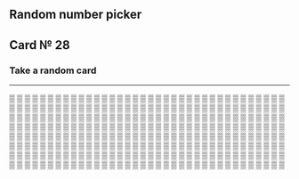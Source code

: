 ## Random number picker 

## Card № 28

### Take a random card
----
[▒](12.md) [▒](85.md) [▒](32.md) [▒](32.md) [▒](99.md) [▒](78.md) [▒](85.md) [▒](81.md) [▒](39.md) [▒](47.md) [▒](48.md) [▒](9.md) [▒](21.md) [▒](89.md) [▒](23.md) [▒](55.md) [▒](47.md) [▒](43.md) [▒](10.md) [▒](80.md) [▒](86.md) [▒](29.md) [▒](36.md) [▒](1.md) [▒](18.md) [▒](54.md) [▒](31.md) [▒](42.md) [▒](98.md) [▒](61.md) [▒](13.md) [▒](69.md) [▒](1.md) [▒](21.md) [▒](83.md) [▒](57.md) [▒](80.md) [▒](40.md) [▒](90.md) [▒](60.md) [▒](20.md) [▒](33.md) [▒](68.md) [▒](89.md) [▒](86.md) [▒](15.md) [▒](35.md) [▒](64.md) [▒](76.md) [▒](19.md) [▒](44.md) [▒](33.md) [▒](50.md) [▒](36.md) [▒](2.md) [▒](80.md) [▒](57.md) [▒](46.md) [▒](10.md) [▒](71.md) [▒](87.md) [▒](34.md) [▒](20.md) [▒](6.md) [▒](72.md) [▒](82.md) [▒](24.md) [▒](2.md) [▒](85.md) [▒](35.md) [▒](87.md) [▒](66.md) [▒](32.md) [▒](85.md) [▒](42.md) [▒](29.md) [▒](23.md) [▒](22.md) [▒](27.md) [▒](64.md) [▒](16.md) [▒](58.md) [▒](31.md) [▒](5.md) [▒](11.md) [▒](40.md) [▒](1.md) [▒](87.md) [▒](70.md) [▒](39.md) [▒](19.md) [▒](89.md) [▒](68.md) [▒](99.md) [▒](73.md) [▒](65.md) [▒](65.md) [▒](18.md) [▒](67.md) [▒](7.md) [▒](77.md) [▒](66.md) [▒](54.md) [▒](41.md) [▒](67.md) [▒](47.md) [▒](57.md) [▒](31.md) [▒](6.md) [▒](69.md) [▒](12.md) [▒](30.md) [▒](17.md) [▒](61.md) [▒](57.md) [▒](5.md) [▒](36.md) [▒](41.md) [▒](35.md) [▒](20.md) [▒](55.md) [▒](62.md) [▒](55.md) [▒](51.md) [▒](98.md) [▒](90.md) [▒](0.md) [▒](6.md) [▒](13.md) [▒](26.md) [▒](81.md) [▒](48.md) [▒](14.md) [▒](37.md) [▒](72.md) [▒](48.md) [▒](7.md) [▒](97.md) [▒](84.md) [▒](42.md) [▒](75.md) [▒](8.md) [▒](69.md) [▒](73.md) [▒](44.md) [▒](15.md) [▒](93.md) [▒](68.md) [▒](97.md) [▒](65.md) [▒](11.md) [▒](79.md) [▒](50.md) [▒](60.md) [▒](77.md) [▒](14.md) [▒](96.md) [▒](14.md) [▒](60.md) [▒](92.md) [▒](41.md) [▒](94.md) [▒](69.md) [▒](27.md) [▒](80.md) [▒](59.md) [▒](28.md) [▒](17.md) [▒](23.md) [▒](52.md) [▒](50.md) [▒](46.md) [▒](63.md) [▒](95.md) [▒](20.md) [▒](29.md) [▒](74.md) [▒](12.md) [▒](59.md) [▒](77.md) [▒](78.md) [▒](99.md) [▒](45.md) [▒](45.md) [▒](56.md) [▒](22.md) [▒](51.md) [▒](46.md) [▒](53.md) [▒](28.md) [▒](84.md) [▒](7.md) [▒](72.md) [▒](66.md) [▒](50.md) [▒](53.md) [▒](84.md) [▒](8.md) [▒](24.md) [▒](52.md) [▒](0.md) [▒](4.md) [▒](51.md) [▒](74.md) [▒](13.md) [▒](4.md) [▒](59.md) [▒](8.md) [▒](49.md) [▒](19.md) [▒](52.md) [▒](79.md) [▒](1.md) [▒](22.md) [▒](91.md) [▒](89.md) [▒](63.md) [▒](93.md) [▒](3.md) [▒](16.md) [▒](8.md) [▒](61.md) [▒](79.md) [▒](95.md) [▒](26.md) [▒](27.md) [▒](97.md) [▒](38.md) [▒](5.md) [▒](75.md) [▒](90.md) [▒](49.md) [▒](34.md) [▒](30.md) [▒](87.md) [▒](82.md) [▒](5.md) [▒](40.md) [▒](10.md) [▒](92.md) [▒](17.md) [▒](45.md) [▒](4.md) [▒](65.md) [▒](25.md) [▒](45.md) [▒](91.md) [▒](31.md) [▒](44.md) [▒](37.md) [▒](29.md) [▒](88.md) [▒](53.md) [▒](67.md) [▒](62.md) [▒](0.md) [▒](42.md) [▒](11.md) [▒](53.md) [▒](73.md) [▒](40.md) [▒](7.md) [▒](60.md) [▒](86.md) [▒](76.md) [▒](9.md) [▒](82.md) [▒](94.md) [▒](36.md) [▒](34.md) [▒](64.md) [▒](91.md) [▒](52.md) [▒](49.md) [▒](58.md) [▒](71.md) [▒](74.md) [▒](98.md) [▒](35.md) [▒](43.md) [▒](95.md) [▒](99.md) [▒](2.md) [▒](96.md) [▒](6.md) [▒](21.md) [▒](23.md) [▒](76.md) 